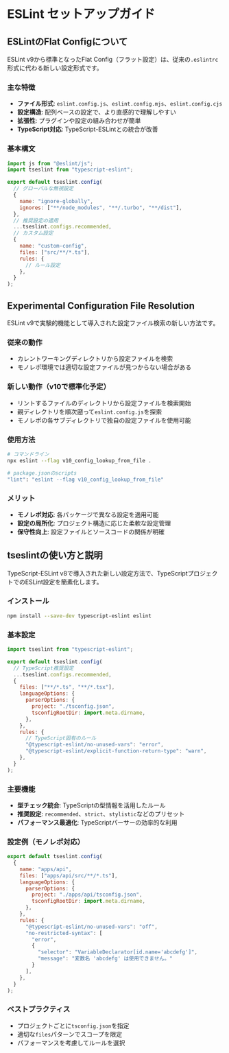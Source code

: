 # ESLint セットアップガイド

## ESLintのFlat Configについて

ESLint v9から標準となったFlat Config（フラット設定）は、従来の`.eslintrc`形式に代わる新しい設定形式です。

### 主な特徴
- **ファイル形式**: `eslint.config.js`、`eslint.config.mjs`、`eslint.config.cjs`
- **設定構造**: 配列ベースの設定で、より直感的で理解しやすい
- **拡張性**: プラグインや設定の組み合わせが簡単
- **TypeScript対応**: TypeScript-ESLintとの統合が改善

### 基本構文
```javascript
import js from "@eslint/js";
import tseslint from "typescript-eslint";

export default tseslint.config(
  // グローバルな無視設定
  {
    name: "ignore-globally",
    ignores: ["**/node_modules", "**/.turbo", "**/dist"],
  },
  // 推奨設定の適用
  ...tseslint.configs.recommended,
  // カスタム設定
  {
    name: "custom-config",
    files: ["src/**/*.ts"],
    rules: {
      // ルール設定
    },
  }
);
```

## Experimental Configuration File Resolution

ESLint v9で実験的機能として導入された設定ファイル検索の新しい方法です。

### 従来の動作
- カレントワーキングディレクトリから設定ファイルを検索
- モノレポ環境では適切な設定ファイルが見つからない場合がある

### 新しい動作（v10で標準化予定）
- リントするファイルのディレクトリから設定ファイルを検索開始
- 親ディレクトリを順次遡って`eslint.config.js`を探索
- モノレポの各サブディレクトリで独自の設定ファイルを使用可能

### 使用方法
```bash
# コマンドライン
npx eslint --flag v10_config_lookup_from_file .

# package.jsonのscripts
"lint": "eslint --flag v10_config_lookup_from_file"
```

### メリット
- **モノレポ対応**: 各パッケージで異なる設定を適用可能
- **設定の局所化**: プロジェクト構造に応じた柔軟な設定管理
- **保守性向上**: 設定ファイルとソースコードの関係が明確

## tseslintの使い方と説明

TypeScript-ESLint v8で導入された新しい設定方法で、TypeScriptプロジェクトでのESLint設定を簡素化します。

### インストール
```bash
npm install --save-dev typescript-eslint eslint
```

### 基本設定
```javascript
import tseslint from "typescript-eslint";

export default tseslint.config(
  // TypeScript推奨設定
  ...tseslint.configs.recommended,
  {
    files: ["**/*.ts", "**/*.tsx"],
    languageOptions: {
      parserOptions: {
        project: "./tsconfig.json",
        tsconfigRootDir: import.meta.dirname,
      },
    },
    rules: {
      // TypeScript固有のルール
      "@typescript-eslint/no-unused-vars": "error",
      "@typescript-eslint/explicit-function-return-type": "warn",
    },
  }
);
```

### 主要機能
- **型チェック統合**: TypeScriptの型情報を活用したルール
- **推奨設定**: `recommended`、`strict`、`stylistic`などのプリセット
- **パフォーマンス最適化**: TypeScriptパーサーの効率的な利用

### 設定例（モノレポ対応）
```javascript
export default tseslint.config(
  {
    name: "apps/api",
    files: ["apps/api/src/**/*.ts"],
    languageOptions: {
      parserOptions: {
        project: "./apps/api/tsconfig.json",
        tsconfigRootDir: import.meta.dirname,
      },
    },
    rules: {
      "@typescript-eslint/no-unused-vars": "off",
      "no-restricted-syntax": [
        "error",
        {
          "selector": "VariableDeclarator[id.name='abcdefg']",
          "message": "変数名 'abcdefg' は使用できません。"
        }
      ],
    },
  }
);
```

### ベストプラクティス
- プロジェクトごとに`tsconfig.json`を指定
- 適切な`files`パターンでスコープを限定
- パフォーマンスを考慮してルールを選択
